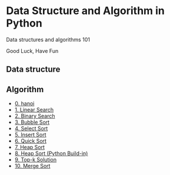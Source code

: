 # Data Structure and Algorithm in Python
Data structures and algorithms 101<br>

Good Luck, Have Fun

## Data structure

## Algorithm
* [0. hanoi](./Algorithm/0.hanoi.py)
* [1. Linear Search](./Algorithm/1.Linear_search.py)
* [2. Binary Search](./Algorithm/2.Binary_search.py)
* [3. Bubble Sort](./Algorithm/3.Bubble_sort.py)
* [4. Select Sort](./Algorithm/4.Select_sort.py)
* [5. Insert Sort](./Algorithm/5.Insert_sort.py)
* [6. Quick Sort](./Algorithm/6.Quick_sort.py)
* [7. Heap Sort](./Algorithm/7.Heap_sort.py)
* [8. Heap Sort (Python Build-in)](./Algorithm/8.Heap_sort_buildin.py)
* [9. Top-k Solution](./Algorithm/9.Heap_topk.py)
* [10. Merge Sort](./Algorithm/10.Merge_sort.py)

